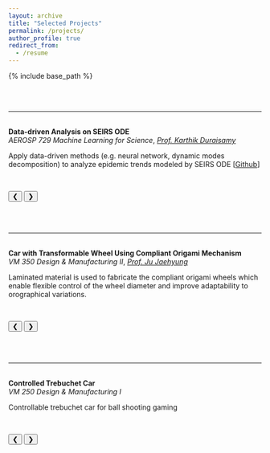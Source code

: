 ```yaml
---
layout: archive
title: "Selected Projects"
permalink: /projects/
author_profile: true
redirect_from:
  - /resume
---
```


{% include base_path %}
<head>
  <meta name="viewport" content="width=device-width, initial-scale=1">
  <link rel="stylesheet" href="https://www.w3schools.com/w3css/4/w3.css">
  <style>
  .mySlides {display:none;}
  </style>
</head>

<!-- Origami Wheel Project -->
<br><br><hr><br>
<b>Data-driven Analysis on SEIRS ODE</b>
<br>
<i>AEROSP 729 Machine Learning for Science</i>, <a href="https://aero.engin.umich.edu/people/karthik-duraisamy/" target="_blank"><i>Prof. Karthik Duraisamy</i></a>
<p>Apply data-driven methods (e.g. neural network, dynamic modes decomposition) to analyze epidemic trends modeled by SEIRS ODE [<a href="https://github.com/XiaoLiSean/Machine_Learning_SEIRS" target="_blank">Github</a>]</p>
<br>

<div class="w3-content w3-display-container" id="slideshow3">

  <div class="w3-display-container mySlides">
    <img src="http://XiaoLiSean.github.io/images/nn.png" style="width:100%">
    <div class="w3-display-bottomright w3-large w3-container w3-padding-16 w3-black">
      Neural Network Prediction
    </div>
  </div>

  <div class="w3-display-container mySlides">
    <img src="http://XiaoLiSean.github.io/images/koop.png" style="width:100%">
    <div class="w3-display-bottomright w3-large w3-container w3-padding-16 w3-black">
      Koopman Decomposition Prediction
    </div>
  </div>

  <div class="w3-display-container mySlides">
    <img src="http://XiaoLiSean.github.io/images/dmd.png" style="width:100%">
    <div class="w3-display-bottomright w3-large w3-container w3-padding-16 w3-black">
      Dynamic Modes Decomposition Prediction
    </div>
  </div>

<button class="w3-button w3-display-left w3-black" onclick="plusSlides(-1, this.parentNode)">&#10094;</button>
<button class="w3-button w3-display-right w3-black" onclick="plusSlides(1, this.parentNode)">&#10095;</button>
</div>


<!-- Origami Wheel Project -->
<br><br><hr><br>
<b>Car with Transformable Wheel Using Compliant Origami Mechanism</b>
<br>
<i>VM 350 Design & Manufacturing II</i>, <a href="https://sites.ji.sjtu.edu.cn/jaehyungju/" target="_blank"><i>Prof. Ju Jaehyung</i></a>
<p>Laminated material is used to fabricate the compliant origami wheels which enable flexible control of the wheel diameter and improve adaptability to orographical variations.</p>
<br>

<div class="w3-content w3-display-container" id="slideshow2">

  <div class="w3-display-container mySlides">
    <img src="http://XiaoLiSean.github.io/images/car.png" style="width:100%">
    <div class="w3-display-bottomright w3-large w3-container w3-padding-16 w3-black">
      Assembling  View
    </div>
  </div>

  <div class="w3-display-container mySlides">
    <img src="http://XiaoLiSean.github.io/images/explosiveView.jpg" style="width:100%">
    <div class="w3-display-bottomright w3-large w3-container w3-padding-16 w3-black">
      Explosive View
    </div>
  </div>

  <div class="w3-display-container mySlides">
    <img src="http://XiaoLiSean.github.io/images/Climbing.jpg" style="width:100%">
    <div class="w3-display-bottomright w3-large w3-container w3-padding-16 w3-black">
      Climbing
    </div>
  </div>

  <div class="w3-display-container mySlides">
    <img src="http://XiaoLiSean.github.io/images/origamiWheel.gif" style="width:100%">
    <div class="w3-display-bottomright w3-large w3-container w3-padding-16 w3-black">
      Origami Wheel Transformation
    </div>
  </div>

<button class="w3-button w3-display-left w3-black" onclick="plusSlides(-1, this.parentNode)">&#10094;</button>
<button class="w3-button w3-display-right w3-black" onclick="plusSlides(1, this.parentNode)">&#10095;</button>
</div>

<!-- Trebuchet Project -->
<br><br><hr><br>
<b>Controlled Trebuchet Car</b>
<br>
<i>VM 250 Design & Manufacturing I</i>
<p>Controllable trebuchet car for ball shooting gaming</p>
<br>

<div class="w3-content w3-display-container" id="slideshow1">
  <div class="w3-display-container mySlides">
    <img src="http://XiaoLiSean.github.io/images/trebuchetAssemble.jpg" style="width:100%">
    <div class="w3-display-bottomright w3-large w3-container w3-padding-16 w3-black">
      Assembling  View
    </div>
  </div>

  <div class="w3-display-container mySlides">
    <img src="http://XiaoLiSean.github.io/images/trebuchetExplosive.jpg" style="width:100%">
    <div class="w3-display-bottomright w3-large w3-container w3-padding-16 w3-black">
      Explosive View
    </div>
  </div>

  <div class="w3-display-container mySlides">
    <img src="http://XiaoLiSean.github.io/images/shooting.png" style="width:100%">
    <div class="w3-display-bottomright w3-large w3-container w3-padding-16 w3-black">
      Shooting Mechanism
    </div>
  </div>

<button class="w3-button w3-display-left w3-black" onclick="plusSlides(-1, this.parentNode)">&#10094;</button>
<button class="w3-button w3-display-right w3-black" onclick="plusSlides(1, this.parentNode)">&#10095;</button>
</div>


<!-- Function defined to show picture slider -->
<script>
var slideshow1 = document.getElementById("slideshow1");
slideshow1.currentSlideIndex = 1;
showSlides(slideshow1.currentSlideIndex, slideshow1);

var slideshow2 = document.getElementById("slideshow2");
slideshow2.currentSlideIndex = 1;
showSlides(slideshow2.currentSlideIndex, slideshow2);

var slideshow3 = document.getElementById("slideshow3");
slideshow3.currentSlideIndex = 1;
showSlides(slideshow2.currentSlideIndex, slideshow3);

function plusSlides(n, slideshow) {
  showSlides(slideshow.currentSlideIndex += n, slideshow);
}

function currentSlide(n, slideshow) {
  showSlides(slideshow.currentSlideIndex = n, slideshow);
}

function showSlides(n, slideshow) {
  var i;
  var slides = slideshow.getElementsByClassName("mySlides");
  if (n > slides.length) {slideshow.currentSlideIndex = 1}    
  if (n < 1) {slideshow.currentSlideIndex = slides.length}
  for (i = 0; i < slides.length; i++) {
      slides[i].style.display = "none";  
  }
  slides[slideshow.currentSlideIndex-1].style.display = "block";  
}
</script>